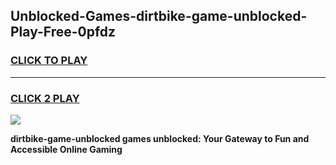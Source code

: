 
## Unblocked-Games-dirtbike-game-unblocked-Play-Free-0pfdz
<h3>
<a href="https://premium76.site?title=dirtbike-game-unblocked&ref=23A">CLICK TO PLAY</a></h3>
<hr>

<h3>
<a href="https://premium76.site?title=dirtbike-game-unblocked&ref=23A">CLICK 2 PLAY</a>
  
</h3>

<a href="https://premium76.site?title=dirtbike-game-unblocked&ref=23A"><img src="https://clearcache.store/games.png"></a>


**dirtbike-game-unblocked games unblocked: Your Gateway to Fun and Accessible Online Gaming**
